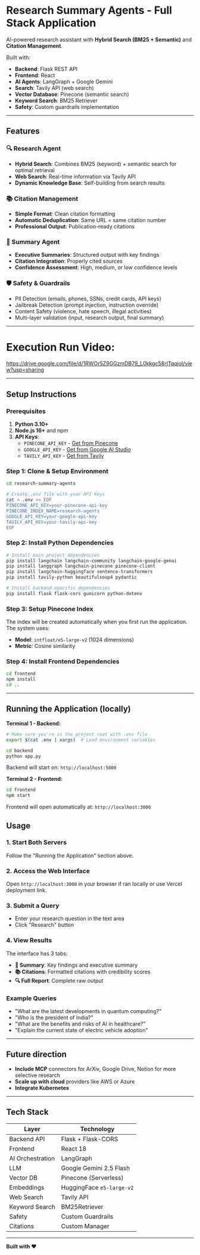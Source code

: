 # Research Summary Agents - Full Stack Application

AI-powered research assistant with **Hybrid Search (BM25 + Semantic)** and **Citation Management**.

Built with:
- **Backend**: Flask REST API
- **Frontend**: React
- **AI Agents**: LangGraph + Google Gemini
- **Search**: Tavily API (web search)
- **Vector Database**: Pinecone (semantic search)
- **Keyword Search**: BM25 Retriever
- **Safety**: Custom guardrails implementation

---

## Features

### 🔍 Research Agent
- **Hybrid Search**: Combines BM25 (keyword) + semantic search for optimal retrieval
- **Web Search**: Real-time information via Tavily API
- **Dynamic Knowledge Base**: Self-building from search results

### 📚 Citation Management
- **Simple Format**: Clean citation formatting
- **Automatic Deduplication**: Same URL = same citation number
- **Professional Output**: Publication-ready citations

### 🎯 Summary Agent
- **Executive Summaries**: Structured output with key findings
- **Citation Integration**: Properly cited sources
- **Confidence Assessment**: High, medium, or low confidence levels

### 🛡️ Safety & Guardrails
- PII Detection (emails, phones, SSNs, credit cards, API keys)
- Jailbreak Detection (prompt injection, instruction override)
- Content Safety (violence, hate speech, illegal activities)
- Multi-layer validation (input, research output, final summary)
  
---

# Execution Run Video:
https://drive.google.com/file/d/1RWOr5Z9GGzmDB79_L0kkgc58rITqqjoI/view?usp=sharing

---

## Setup Instructions

### Prerequisites

1. **Python 3.10+**
2. **Node.js 16+** and npm
3. **API Keys**:
   - `PINECONE_API_KEY` - [Get from Pinecone](https://www.pinecone.io/)
   - `GOOGLE_API_KEY` - [Get from Google AI Studio](https://makersuite.google.com/app/apikey)
   - `TAVILY_API_KEY` - [Get from Tavily](https://tavily.com/)

### Step 1: Clone & Setup Environment

```bash
cd research-summary-agents

# Create .env file with your API keys
cat > .env << EOF
PINECONE_API_KEY=your-pinecone-api-key
PINECONE_INDEX_NAME=research-agents
GOOGLE_API_KEY=your-google-api-key
TAVILY_API_KEY=your-tavily-api-key
EOF
```

### Step 2: Install Python Dependencies

```bash
# Install main project dependencies
pip install langchain langchain-community langchain-google-genai
pip install langgraph langchain-pinecone pinecone-client
pip install langchain-huggingface sentence-transformers
pip install tavily-python beautifulsoup4 pydantic

# Install backend-specific dependencies
pip install flask flask-cors gunicorn python-dotenv
```

### Step 3: Setup Pinecone Index

The index will be created automatically when you first run the application. The system uses:
- **Model**: `intfloat/e5-large-v2` (1024 dimensions)
- **Metric**: Cosine similarity

### Step 4: Install Frontend Dependencies

```bash
cd frontend
npm install
cd ..
```

---

## Running the Application (locally)

**Terminal 1 - Backend:**
```bash
# Make sure you're in the project root with .env file
export $(cat .env | xargs)  # Load environment variables

cd backend
python app.py
```

Backend will start on: `http://localhost:5000`

**Terminal 2 - Frontend:**
```bash
cd frontend
npm start
```

Frontend will open automatically at: `http://localhost:3000`

## Usage

### 1. Start Both Servers
Follow the "Running the Application" section above.

### 2. Access the Web Interface
Open `http://localhost:3000` in your browser if ran locally or use Vercel deployment link.

### 3. Submit a Query
- Enter your research question in the text area
- Click "Research" button

### 4. View Results
The interface has 3 tabs:
- **📄 Summary**: Key findings and executive summary
- **📚 Citations**: Formatted citations with credibility scores
- **🔍 Full Report**: Complete raw output

### Example Queries
- "What are the latest developments in quantum computing?"
- "Who is the president of India?"
- "What are the benefits and risks of AI in healthcare?"
- "Explain the current state of electric vehicle adoption"

---
## Future direction
- **Include MCP** connectors for ArXiv, Google Drive, Notion for more selective research
- **Scale up with cloud** providers like AWS or Azure
- **Integrate Kubernetes**

---

## Tech Stack

| Layer | Technology |
|-------|-----------|
| Backend API | Flask + Flask-CORS |
| Frontend | React 18 |
| AI Orchestration | LangGraph |
| LLM | Google Gemini 2.5 Flash |
| Vector DB | Pinecone (Serverless) |
| Embeddings | HuggingFace `e5-large-v2` |
| Web Search | Tavily API |
| Keyword Search | BM25Retriever |
| Safety | Custom Guardrails |
| Citations | Custom Manager |

---

**Built with ❤️**
